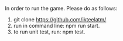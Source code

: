 

In order to run the game. Please do as follows:

1. git clone https://github.com/ikteelatm/
2. run in command line: npm run start.
3. to run unit test, run: npm test.

